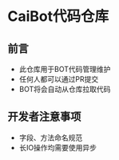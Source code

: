 # CaiBot代码仓库

## 前言

- 此仓库用于BOT代码管理维护
- 任何人都可以通过PR提交
- BOT将会自动从仓库拉取代码

## 开发者注意事项

- 字段、方法命名规范
- 长IO操作均需要使用异步
